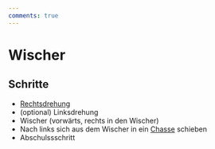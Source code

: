 ```yaml
---
comments: true
---
```

# Wischer

## Schritte

- [Rechtsdrehung](Rechtsdrehung.md)
- (optional) Linksdrehung
- Wischer (vorwärts, rechts in den Wischer)
- Nach links sich aus dem Wischer in ein [Chasse](Chasse.md) schieben
- Abschulssschritt
